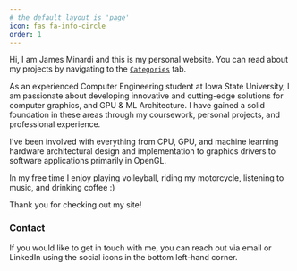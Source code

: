 ```yaml
---
# the default layout is 'page'
icon: fas fa-info-circle
order: 1
---
```


Hi, I am James Minardi and this is my personal website. You can read about my projects by navigating to the [`Categories`](/categories) tab.

As an experienced Computer Engineering student at Iowa State University, I am passionate about developing innovative and cutting-edge solutions for computer graphics, and GPU & ML Architecture. I have gained a solid foundation in these areas through my coursework, personal projects, and professional experience.

I've been involved with everything from CPU, GPU, and machine learning hardware architectural design and implementation to graphics drivers to software applications primarily in OpenGL.

In my free time I enjoy playing volleyball, riding my motorcycle, listening to music, and drinking coffee :)

Thank you for checking out my site!

### Contact

If you would like to get in touch with me, you can reach out via email or LinkedIn using the social icons in the bottom left-hand corner.

